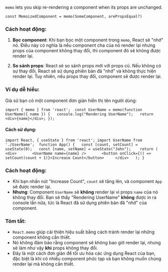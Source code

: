 `memo` lets you skip re-rendering a component when its props are unchanged.

`const MemoizedComponent = memo(SomeComponent, arePropsEqual?)`


### Cách hoạt động:

1. **Bọc component**: Khi bạn bọc một component trong `memo`, React sẽ "nhớ" nó. Điều này có nghĩa là nếu component cha của nó render lại nhưng props của component không thay đổi, thì component đó sẽ không được render lại.
    
2. **So sánh props**: React sẽ so sánh props mới với props cũ. Nếu không có sự thay đổi, React sẽ sử dụng phiên bản đã "nhớ" và không thực hiện render lại. Tuy nhiên, nếu props thay đổi, component sẽ được render lại.
    

### Ví dụ dễ hiểu:

Giả sử bạn có một component đơn giản hiển thị tên người dùng:

`import { memo } from 'react';  const UserName = memo(function UserName({ name }) {   console.log("Rendering UserName");   return <div>{name}</div>; });`

#### Cách sử dụng:

`import React, { useState } from 'react'; import UserName from './UserName';  function App() {   const [count, setCount] = useState(0);   const [name, setName] = useState("John");    return (     <div>       <UserName name={name} />       <button onClick={() => setCount(count + 1)}>Increase Count</button>     </div>   ); }`

### Cách hoạt động:

- Khi bạn nhấn nút "Increase Count", `count` sẽ tăng lên, và component `App` sẽ được render lại.
- **Nhưng**: Component `UserName` sẽ **không** render lại vì props `name` của nó không thay đổi. Bạn sẽ thấy "Rendering UserName" **không** được in ra console lần nữa, tức là React đã sử dụng phiên bản đã "nhớ" của component.

### Tóm tắt:

- `React.memo` giúp cải thiện hiệu suất bằng cách tránh render lại những component không cần thiết.
- Nó không đảm bảo rằng component sẽ không bao giờ render lại, nhưng sẽ làm như vậy **khi** props không thay đổi.
- Đây là một cách đơn giản để tối ưu hóa các ứng dụng React của bạn, đặc biệt là khi có nhiều component phức tạp và bạn không muốn chúng render lại mà không cần thiết.

